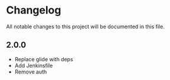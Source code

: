 # Changelog

All notable changes to this project will be documented in this file.

## 2.0.0

- Replace glide with deps
- Add Jenkinsfile
- Remove auth

